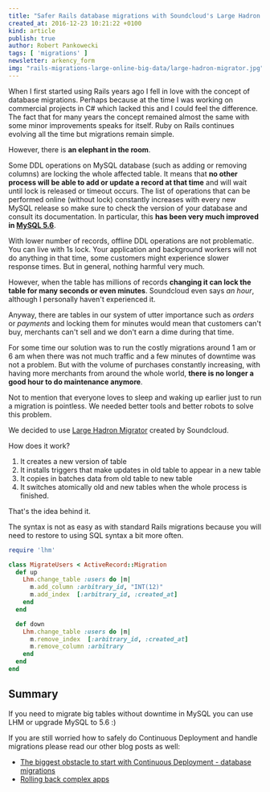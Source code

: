 ```yaml
---
title: "Safer Rails database migrations with Soundcloud's Large Hadron Migrator"
created_at: 2016-12-23 10:21:22 +0100
kind: article
publish: true
author: Robert Pankowecki
tags: [ 'migrations' ]
newsletter: arkency_form
img: "rails-migrations-large-online-big-data/large-hadron-migrator.jpg"
---
```


When I first started using Rails years ago I fell in love with the concept of
database migrations. Perhaps because at the time I was working on commercial
projects in C# which lacked this and I could feel the difference. The fact
that for many years the concept remained almost the same with some minor
improvements speaks for itself. Ruby on Rails continues evolving all the time but
migrations remain simple.

However, there is **an elephant in the room**.

<!-- more -->

Some DDL operations on MySQL database (such as adding or removing columns)
are locking the whole affected table. It means that **no other process will be
able to add or update a record at that time** and will wait until lock is released
or timeout occurs. The list of operations that can be performed online (without lock)
constantly increases with every new MySQL release so make sure to check the
version of your database and consult its documentation. In particular, this
**has been very much improved in
[MySQL 5.6](https://dev.mysql.com/doc/refman/5.6/en/innodb-create-index-overview.html)**.

With lower number of records, offline DDL operations are not problematic. You can live with 1s
lock. Your application and background workers will not do anything in that
time, some customers might experience slower response times. But in general,
nothing harmful very much.

However, when the table has millions of records **changing it can lock the table
for many seconds or even minutes**. Soundcloud even says _an hour_, although
I personally haven't experienced it.

Anyway, there are tables in our system of utter importance such as _orders_ or
_payments_ and locking them for minutes would mean that customers can't buy,
merchants can't sell and we don't earn a dime during that time.

For some time our solution was to run the costly migrations around 1 am or 6 am when
there was not much traffic and a few minutes of downtime was not a problem.
But with the volume of purchases constantly increasing, with having more merchants from
around the whole world, **there is no longer a good hour to do
maintenance anymore**.

Not to mention that everyone loves to sleep and waking up earlier just to
run a migration is pointless. We needed better tools and better robots to
solve this problem.

We decided to use [Large Hadron Migrator](https://github.com/soundcloud/lhm)
created by Soundcloud.

How does it work?

1. It creates a new version of table
2. It installs triggers that make updates in old table to appear in a new table
3. It copies in batches data from old table to new table
4. It switches atomically old and new tables when the whole process is finished.

That's the idea behind it.

The syntax is not as easy as with standard Rails migrations because you will need
to restore to using SQL syntax a bit more often.

```ruby
require 'lhm'

class MigrateUsers < ActiveRecord::Migration
  def up
    Lhm.change_table :users do |m|
      m.add_column :arbitrary_id, "INT(12)"
      m.add_index  [:arbitrary_id, :created_at]
    end
  end

  def down
    Lhm.change_table :users do |m|
      m.remove_index  [:arbitrary_id, :created_at]
      m.remove_column :arbitrary
    end
  end
end
```

## Summary

If you need to migrate big tables without downtime in MySQL you can use LHM
or upgrade MySQL to 5.6 :)

If you are still worried how to safely do Continuous
Deployment and handle migrations please read our other blog posts as well:

* [The biggest obstacle to start with Continuous Deployment - database migrations](/2014/04/the-biggest-obstacle-to-start-with-continuous-deployment/)
* [Rolling back complex apps](/2015/10/rolling-back-complex-apps/)
